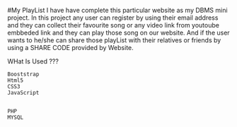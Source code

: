 #My PlayList
I have have complete this particular website as my DBMS mini project. 
In this project any user can register by using their email address and they can collect their favourite song or any video link from youtoube embbeded link and they can play those song on our website. And if the user wants to he/she can share those playList with their relatives or friends by using a SHARE CODE provided by Website.

WHat Is Used ???

    Booststrap
    Html5
    CSS3
    JavaScript
    
    
    PHP 
    MYSQL
  
  
  
  
    
    
    
